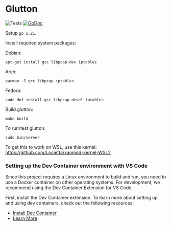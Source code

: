 # Glutton
![Tests](https://github.com/mushorg/glutton/actions/workflows/workflow.yml/badge.svg)
[![GoDoc](https://godoc.org/github.com/mushorg/glutton?status.svg)](https://godoc.org/github.com/mushorg/glutton)

Setup `go 1.21`. 

Install required system packages:

Debian:
```
apt-get install gcc libpcap-dev iptables
```

Arch:
```
pacman -S gcc libpcap iptables
```

Fedora:
```
sudo dnf install gcc libpcap-devel iptables
```

Build glutton:
```
make build
```

To run/test glutton:
```
sudo bin/server
```

To get this to work on WSL, use this kernel: https://github.com/Locietta/xanmod-kernel-WSL2

### Setting up the Dev Container environment with VS Code

Since this project requires a Linux environment to build and run, you need to use a Docker container on other operating systems. For development, we recommend using the Dev Container Extension for VS Code.

First, install the Dev Container extension. To learn more about setting up and using dev containers, check out the following resources:  
- [Install Dev Container](https://code.visualstudio.com/docs/devcontainers/containers)  
- [Learn More](https://marketplace.visualstudio.com/items?itemName=ms-vscode-remote.remote-containers)
